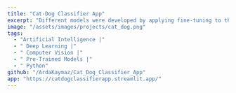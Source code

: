 ```yaml
---
title: "Cat-Dog Classifier App"
excerpt: "Different models were developed by applying fine-tuning to the pre-trained VGG16, MobileNet, and ResNet50 models. The models were tracked using MLflow based on model performance, model size, different epoch counts, and training time. Ultimately, the VGG16 model was preferred with an accuracy of 97.14%. Rapid prototyping was performed using Streamlit with the developed model."
image: "/assets/images/projects/cat_dog.png"
tags:
  - "Artificial Intelligence |"
  - " Deep Learning |"
  - " Computer Vision |"
  - " Pre-Trained Models |"
  - " Python"
github: "/ArdaKaymaz/Cat_Dog_Classifier_App"
app: "https://catdogclassifierapp.streamlit.app/"
---
```

